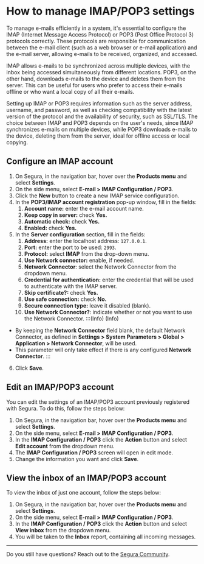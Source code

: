 # How to manage IMAP/POP3 settings

To manage e-mails efficiently in a system, it's essential to configure the IMAP (Internet Message Access Protocol) or POP3 (Post Office Protocol 3\) protocols correctly. These protocols are responsible for communication between the e-mail client (such as a web browser or e-mail application) and the e-mail server, allowing e-mails to be received, organized, and accessed.

IMAP allows e-mails to be synchronized across multiple devices, with the inbox being accessed simultaneously from different locations. POP3, on the other hand, downloads e-mails to the device and deletes them from the server. This can be useful for users who prefer to access their e-mails offline or who want a local copy of all their e-mails.

Setting up IMAP or POP3 requires information such as the server address, username, and password, as well as checking compatibility with the latest version of the protocol and the availability of security, such as SSL/TLS. The choice between IMAP and POP3 depends on the user's needs, since IMAP synchronizes e-mails on multiple devices, while POP3 downloads e-mails to the device, deleting them from the server, ideal for offline access or local copying.

## Configure an IMAP account

1. On Segura, in the navigation bar, hover over the **Products menu** and select **Settings**.
2. On the side menu, select **E-mail > IMAP Configuration / POP3**.
3. Click the **New** button to create a new IMAP service configuration.
4. In the **POP3/IMAP account registration** pop-up window, fill in the fields:
    1. **Account name:** enter the e-mail account name.
    2. **Keep copy in server:** check **Yes.**
    3. **Automatic check:** check **Yes.**
    4. **Enabled:** check **Yes.**
5. In the **Server configuration** section, fill in the fields:
    1. **Address:** enter the localhost address: `127.0.0.1`.
    2. **Port:** enter the port to be used: `2993`.
    3. **Protocol:** select **IMAP** from the drop-down menu.
    4. **Use Network connector:** enable, if needed.
    5. **Network Connector**: select the Network Connector from the dropdown menu.
    6. **Credential for authentication:** enter the credential that will be used to authenticate with the IMAP server.
    7. **Skip certificate?:** check **Yes.**
    8. **Use safe connection:** check **No.**
    9. **Secure connection type:** leave it disabled (blank).
    10. **Use Network Connector?**: indicate whether or not you want to use the Network Connector.
:::(Info) (Info)
- By keeping the **Network Connector** field blank, the default Network Connector, as defined in **Settings > System Parameters > Global > Application > Network Connector**, will be used.
- This parameter will only take effect if there is any configured **Network Connector**.
:::
6. Click **Save**.

## Edit an IMAP/POP3 account

You can edit the settings of an IMAP/POP3 account previously registered with Segura. To do this, follow the steps below:

1. On Segura, in the navigation bar, hover over the **Products menu** and select **Settings**.
2. On the side menu, select **E-mail > IMAP Configuration / POP3**.
3. In the **IMAP Configuration / POP3** click the **Action** button and select **Edit account** from the dropdown menu.  
4. The **IMAP Configuration / POP3** screen will open in edit mode.  
5. Change the information you want and click **Save**.

## View the inbox of an IMAP/POP3 account

To view the inbox of just one account, follow the steps below:

1. On Segura, in the navigation bar, hover over the **Products menu** and select **Settings**.
2. On the side menu, select **E-mail > IMAP Configuration / POP3**.
3. In the **IMAP Configuration / POP3** click the **Action** button and select **View inbox** from the dropdown menu.  
4. You will be taken to the **Inbox** report, containing all incoming messages.

***

Do you still have questions? Reach out to the [Segura Community](https://community.Segura.io/).